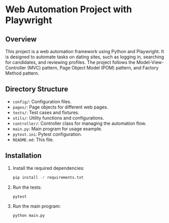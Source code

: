 # Web Automation Project with Playwright

## Overview
This project is a web automation framework using Python and Playwright. It is designed to automate tasks on dating sites, such as logging in, searching for candidates, and reviewing profiles. The project follows the Model-View-Controller (MVC) pattern, Page Object Model (POM) pattern, and Factory Method pattern.

## Directory Structure
- `config/`: Configuration files.
- `pages/`: Page objects for different web pages.
- `tests/`: Test cases and fixtures.
- `utils/`: Utility functions and configurations.
- `controller/`: Controller class for managing the automation flow.
- `main.py`: Main program for usage example.
- `pytest.ini`: Pytest configuration.
- `README.md`: This file.

## Installation
1. Install the required dependencies:
   ```sh
   pip install -r requirements.txt
   ```

2. Run the tests:
   ```sh
   pytest
   ```

3. Run the main program:
   ```sh
   python main.py
   ```